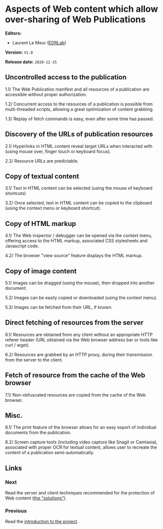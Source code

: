 # Aspects of Web content which allow over-sharing of Web Publications

**Editors:**

- Laurent Le Meur ([EDRLab](https://edrlab.org))

**Version:** `V1.0`

**Release date:** `2020-12-15`


## Uncontrolled access to the publication

1.1/ The Web Publication manifest and all resources of a publication are accessible without proper authorization.

1.2/ Concurrent access to the resources of a publication is possible from multi-threaded scripts, allowing a great optimization of content grabbing.

1.3/ Replay of fetch commands is easy, even after some time has passed.  

## Discovery of the URLs of publication resources

2.1/ Hyperlinks in HTML content reveal target URLs when interacted with (using mouse over, finger touch or keyboard focus).

2.2/ Resource URLs are predictable.

## Copy of textual content

3.1/ Text in HTML content can be selected (using the mouse of keyboard shortcuts)

3.2/ Once selected, text in HTML content can be copied to the clipboard (using the context menu or keyboard shortcut).

## Copy of HTML markup

4.1/ The Web inspector / debugger can be opened via the context menu, offering access to the HTML markup, associated CSS stylesheets and Javascript code. 

4.2/ The browser "view source" feature displays the HTML markup. 

## Copy of image content

5.1/ Images can be dragged (using the mouse), then dropped into another document.

5.2/ Images can be easily copied or downloaded (using the context menu). 

5.3/ Images can be fetched from their URL, if known. 

## Direct fetching of resources from the server 

6.1/ Resources are obtained from any client without an appropriate HTTP referer header (URL obtained via the Web browser address bar or tools like curl / wget).

6.2/ Resources are grabbed by an HTTP proxy, during their transmission from the server to the client. 

## Fetch of resource from the cache of the Web browser

7.1/ Non-obfuscated resources are copied from the cache of the Web browser. 

## Misc.

8.1/ The print feature of the browser allows for an easy export of individual documents from the publication. 

8.2/ Screen capture tools (including video capture like Snagit or Camtasia), associated with proper OCR for textual content, allows user to recreate the content of a publication semi-automatically.

## Links

### Next
Read the server and client techniques recommended for the protection of Web content ([the "solutions"](./solutions.html)).

### Previous
Read the [introduction to the project](./introduction.html).


